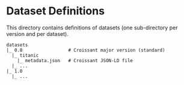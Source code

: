 # Dataset Definitions

This directory contains definitions of datasets (one sub-directory per version and per dataset).

```text
datasets
|_ 0.8                 # Croissant major version (standard)
  |_ titanic
    |_ metadata.json   # Croissant JSON-LD file
  |_ ...
|_ 1.0
  |_ ...
```
